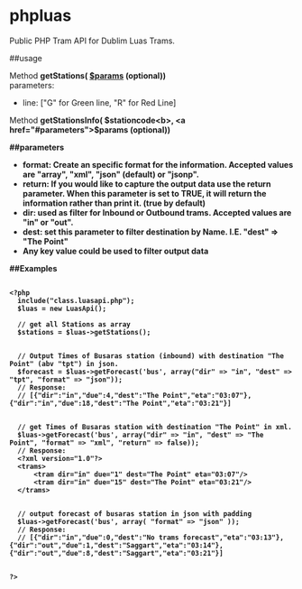 phpluas
=======

Public PHP Tram API for Dublim Luas Trams.

##usage

Method <b>getStations( <a href="#parameters">$params</a> (optional))</b><br>
  parameters:<br>
    <ul>
      <li>line: ["G" for Green line, "R" for Red Line]</li>
    </ul>

Method <b>getStationsInfo( <b>$stationcode<b>, <a href="#parameters">$params</a> (optional))</b>
  
##parameters
<ul>
  <li><b>format</b>: Create an specific format for the information. Accepted values are "array", "xml", "json" (default) or "jsonp".</li>
  <li><b>return</b>: If you would like to capture the output data use the return parameter. When this parameter is set to TRUE, it will return the information rather than print it. (true by default)</li>
  <li><b>dir</b>: used as filter for Inbound or Outbound trams. Accepted values are "in" or "out".</li>
  <li><b>dest</b>: set this parameter to filter destination by Name. I.E.  "dest" => "The Point"</li>
  <li>Any key value could be used to filter output data</li>
</ul>


##Examples

<pre>
<code>
&lt;?php
  include("class.luasapi.php");
  $luas = new LuasApi();
  
  // get all Stations as array
  $stations = $luas->getStations();
  
  
  // Output Times of Busaras station (inbound) with destination "The Point" (abv "tpt") in json.
  $forecast = $luas->getForecast('bus', array("dir" => "in", "dest" => "tpt", "format" => "json"));
  // Response:
  // <b>[{"dir":"in","due":4,"dest":"The Point","eta":"03:07"},{"dir":"in","due":18,"dest":"The Point","eta":"03:21"}]</b>
  
  
  // get Times of Busaras station with destination "The Point" in xml.
  $luas->getForecast('bus', array("dir" => "in", "dest" => "The Point", "format" => "xml", "return" => false));
  // Response:
  &lt;?xml version=&quot;1.0&quot;?&gt; 
  &lt;trams&gt; 
      &lt;tram dir=&quot;in&quot; due=&quot;1&quot; dest=&quot;The Point&quot; eta=&quot;03:07&quot;/&gt; 
      &lt;tram dir=&quot;in&quot; due=&quot;15&quot; dest=&quot;The Point&quot; eta=&quot;03:21&quot;/&gt;
  &lt;/trams&gt;

  
  // output forecast of busaras station in json with padding
  $luas->getForecast('bus', array( "format" => "json" ));
  // Response:
  // [{"dir":"in","due":0,"dest":"No trams forecast","eta":"03:13"},{"dir":"out","due":1,"dest":"Saggart","eta":"03:14"},{"dir":"out","due":8,"dest":"Saggart","eta":"03:21"}]
  
  
?&gt;
</code>
</pre>

